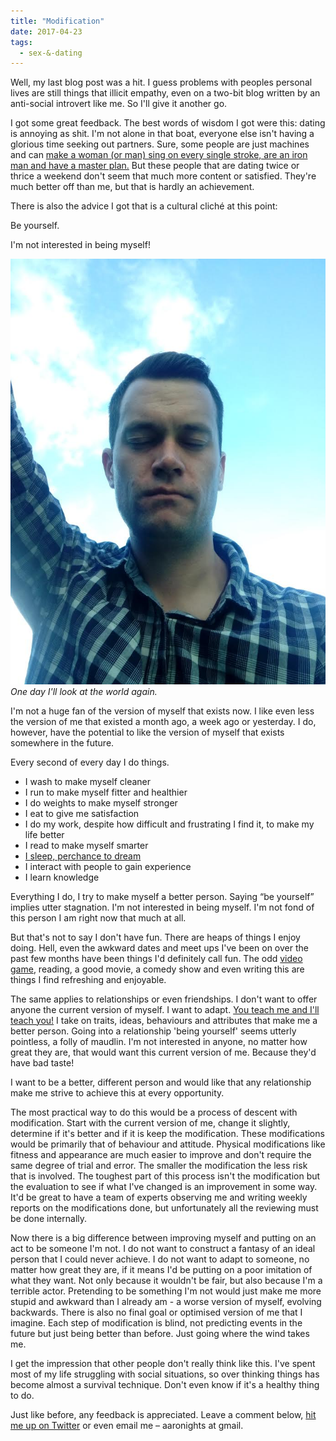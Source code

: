 ```yaml
---
title: "Modification"
date: 2017-04-23
tags:
  - sex-&-dating
---
```


Well, my last blog post was a hit. I guess problems with peoples personal lives are still things that illicit empathy, even on a two-bit blog written by an anti-social introvert like me. So I'll give it another go.

I got some great feedback. The best words of wisdom I got were this: dating is annoying as shit. I'm not alone in that boat, everyone else isn't having a glorious time seeking out partners. Sure, some people are just machines and can [make a woman (or man) sing on every single stroke, are an iron man and have a master plan.](https://youtube.com/watch?v=DFMQTKnTMAA?t=23) But these people that are dating twice or thrice a weekend don't seem that much more content or satisfied. They're much better off than me, but that is hardly an achievement.

There is also the advice I got that is a cultural cliché at this point:

Be yourself.

I'm not interested in being myself!

![One day I'll look at the world again.](../../assets/images/blog/meclosed.jpg)
_One day I'll look at the world again._

I'm not a huge fan of the version of myself that exists now. I like even less the version of me that existed a month ago, a week ago or yesterday. I do, however, have the potential to like the version of myself that exists somewhere in the future.

Every second of every day I do things.

* I wash to make myself cleaner
* I run to make myself fitter and healthier
* I do weights to make myself stronger
* I eat to give me satisfaction
* I do my work, despite how difficult and frustrating I find it, to make my life better
* I read to make myself smarter
* [I sleep, perchance to dream](http://www.oxfordcollege.ac/news/five-best-shakespeare-quotes-actually-mean/)
* I interact with people to gain experience
* I learn knowledge

Everything I do, I try to make myself a better person. Saying “be yourself” implies utter stagnation. I'm not interested in being myself. I'm not fond of this person I am right now that much at all.

But that's not to say I don't have fun. There are heaps of things I enjoy doing. Hell, even the awkward dates and meet ups I've been on over the past few months have been things I'd definitely call fun. The odd [video game](http://au.ign.com/games/the-legend-of-zelda-breath-of-the-wild/nintendo-switch-20052872), reading, a good movie, a comedy show and even writing this are things I find refreshing and enjoyable.

The same applies to relationships or even friendships. I don't want to offer anyone the current version of myself. I want to adapt. [You teach me and I'll teach you!](https://youtube.com/watch?v=JuYeHPFR3f0?t=53) I take on traits, ideas, behaviours and attributes that make me a better person. Going into a relationship 'being yourself' seems utterly pointless, a folly of maudlin. I'm not interested in anyone, no matter how great they are, that would want this current version of me. Because they'd have bad taste!

I want to be a better, different person and would like that any relationship make me strive to achieve this at every opportunity.

The most practical way to do this would be a process of descent with modification. Start with the current version of me, change it slightly, determine if it's better and if it is keep the modification. These modifications would be primarily that of behaviour and attitude. Physical modifications like fitness and appearance are much easier to improve and don't require the same degree of trial and error. The smaller the modification the less risk that is involved. The toughest part of this process isn't the modification but the evaluation to see if what I've changed is an improvement in some way. It'd be great to have a team of experts observing me and writing weekly reports on the modifications done, but unfortunately all the reviewing must be done internally.

Now there is a big difference between improving myself and putting on an act to be someone I'm not. I do not want to construct a fantasy of an ideal person that I could never achieve. I do not want to adapt to someone, no matter how great they are, if it means I'd be putting on a poor imitation of what they want. Not only because it wouldn't be fair, but also because I'm a terrible actor. Pretending to be something I'm not would just make me more stupid and awkward than I already am - a worse version of myself, evolving backwards. There is also no final goal or optimised version of me that I imagine. Each step of modification is blind, not predicting events in the future but just being better than before. Just going where the wind takes me.

I get the impression that other people don't really think like this. I've spent most of my life struggling with social situations, so over thinking things has become almost a survival technique. Don't even know if it's a healthy thing to do.

Just like before, any feedback is appreciated. Leave a comment below, [hit me up on Twitter](http://twitter.com/aaronights) or even email me – aaronights at gmail.
